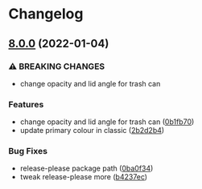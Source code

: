 # Changelog

## [8.0.0](https://github.com/rachel-fenichel/blockly/compare/blockly-v7.20211209.0...blockly-v8.0.0) (2022-01-04)


### ⚠ BREAKING CHANGES

* change opacity and lid angle for trash can

### Features

* change opacity and lid angle for trash can ([0b1fb70](https://github.com/rachel-fenichel/blockly/commit/0b1fb70e3ff2dde80f9b687cc7c248f5f0b092a7))
* update primary colour in classic ([2b2d2b4](https://github.com/rachel-fenichel/blockly/commit/2b2d2b43a58096f3da7f933bb6c7546dcefc7b3b))


### Bug Fixes

* release-please package path ([0ba0f34](https://github.com/rachel-fenichel/blockly/commit/0ba0f3454cbb8ccd85c1a6e92bb20f6ffe1cb321))
* tweak release-please more ([b4237ec](https://github.com/rachel-fenichel/blockly/commit/b4237ec1a86b8eb49ff02843bfc3b30bd1b6d269))
